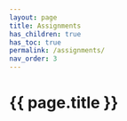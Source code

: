 ```yaml
---
layout: page
title: Assignments
has_children: true
has_toc: true
permalink: /assignments/
nav_order: 3
---
```


# {{ page.title }}
